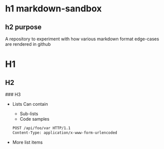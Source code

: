 h1 markdown-sandbox
================

h2 purpose
-------

A repository to experiment with how various markdown format edge-cases are rendered in github

# H1

## H2

### H3

* Lists Can contain
    * Sub-lists
    * Code samples

    ```html
    POST /api/foo/var HTTP/1.1
    Content-Type: application/x-www-form-urlencoded
    ```
* More list items
